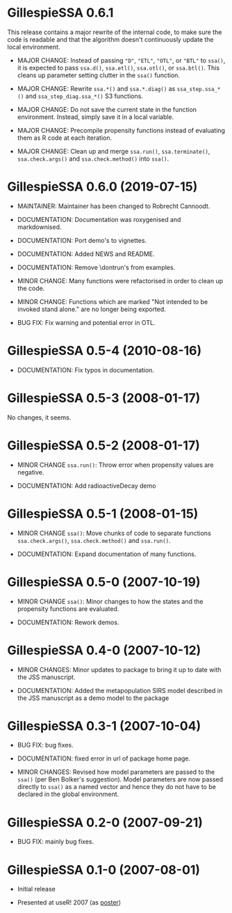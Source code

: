 # GillespieSSA 0.6.1

This release contains a major rewrite of the internal code, to make sure
the code is readable and that the algorithm doesn't continuously update
the local environment.

* MAJOR CHANGE: Instead of passing `"D"`, `"ETL"`, `"OTL"`, or `"BTL"` to `ssa()`,
  it is expected to pass `ssa.d()`, `ssa.etl()`, `ssa.otl()`, or `ssa.btl()`. 
  This cleans up parameter setting clutter in the `ssa()` function.
  
* MAJOR CHANGE: Rewrite `ssa.*()` and `ssa.*.diag()` as
  `ssa_step.ssa_*()` and `ssa_step_diag.ssa_*()` S3 functions.
  
* MAJOR CHANGE: Do not save the current state in the function environment. 
  Instead, simply save it in a local variable. 
  
* MAJOR CHANGE: Precompile propensity functions instead of evaluating them 
  as R code at each iteration.
  
* MAJOR CHANGE: Clean up and merge `ssa.run()`, `ssa.terminate()`, `ssa.check.args()` 
  and `ssa.check.method()` into `ssa()`.
  
# GillespieSSA 0.6.0 (2019-07-15)

* MAINTAINER: Maintainer has been changed to Robrecht Cannoodt.

* DOCUMENTATION: Documentation was roxygenised and markdownised.

* DOCUMENTATION: Port demo's to vignettes.

* DOCUMENTATION: Added NEWS and README.

* DOCUMENTATION: Remove \dontrun's from examples.

* MINOR CHANGE: Many functions were refactorised in order to clean up the code.

* MINOR CHANGE: Functions which are marked "Not intended to be invoked stand alone."
  are no longer being exported.

* BUG FIX: Fix warning and potential error in OTL.

# GillespieSSA 0.5-4 (2010-08-16)

* DOCUMENTATION: Fix typos in documentation.

# GillespieSSA 0.5-3 (2008-01-17)

No changes, it seems.

# GillespieSSA 0.5-2 (2008-01-17)

* MINOR CHANGE `ssa.run()`: Throw error when propensity values are negative.

* DOCUMENTATION: Add radioactiveDecay demo

# GillespieSSA 0.5-1 (2008-01-15)

* MINOR CHANGE `ssa()`: Move chunks of code to separate functions `ssa.check.args()`, 
  `ssa.check.method()` and `ssa.run()`.
  
* DOCUMENTATION: Expand documentation of many functions.

# GillespieSSA 0.5-0 (2007-10-19)

* MINOR CHANGE `ssa()`: Minor changes to how the states and the propensity functions are evaluated.

* DOCUMENTATION: Rework demos.

# GillespieSSA 0.4-0 (2007-10-12)

* MINOR CHANGES: Minor updates to package to bring it up to date with the JSS manuscript.

* DOCUMENTATION: Added the metapopulation SIRS model described in the JSS manuscript as a demo model to the package

# GillespieSSA 0.3-1 (2007-10-04)

* BUG FIX: bug fixes.

* DOCUMENTATION: fixed error in url of package home page.

* MINOR CHANGES: Revised how model parameters are passed to the `ssa()` (per Ben Bolker's suggestion). 
  Model parameters are now passed directly to `ssa()` as a named vector and 
  hence they do not have to be declared in the global environment.

# GillespieSSA 0.2-0 (2007-09-21)

* BUG FIX: mainly bug fixes.

# GillespieSSA 0.1-0 (2007-08-01)

* Initial release 

* Presented at useR! 2007 (as [poster](http://user2007.org/program/posters/pineda-krch.pdf))
